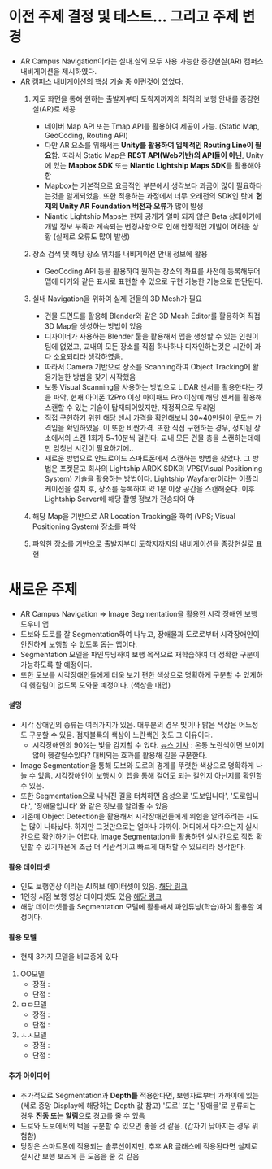 
# 이전 주제 결정 및 테스트... 그리고 주제 변경
- AR Campus Navigation이라는 실내.실외 모두 사용 가능한 증강현실(AR) 캠퍼스 내비게이션을 제시하였다.
- AR 캠퍼스 내비게이션의 핵심 기술 중 이런것이 있었다.
	1. 지도 화면을 통해 원하는 출발지부터 도착지까지의 최적의 보행 안내를 증강현실(AR)로 제공
		- 네이버 Map API 또는 Tmap API를 활용하여 제공이 가능. (Static Map, GeoCoding, Routing API)
		- 다만 AR 요소를 위해서는 **Unity를 활용하여 입체적인 Routing Line이 필요**함. 따라서 Static Map은 **REST API(Web기반)의 API들이 아닌**, Unity에 있는 **Mapbox SDK** 또는 **Niantic Lightship Maps SDK**를 활용해야함
		- Mapbox는 기본적으로 요금적인 부분에서 생각보다 과금이 많이 필요하다는것을 알게되었음. 또한 적용하는 과정에서 너무 오래전의 SDK인 탓에 **현재의 Unity AR Foundation 버전과 오류**가 많이 발생
		- Niantic Lightship Maps는 현재 공개가 얼마 되지 않은 Beta 상태이기에 개발 정보 부족과 계속되는 변경사항으로 인해 안정적인 개발이 어려운 상황 (실제로 오류도 많이 발생)
	2. 장소 검색 및 해당 장소 위치를 내비게이션 안내 정보에 활용
		- GeoCoding API 등을 활용하여 원하는 장소의 좌표를 사전에 등록해두어 맵에 마커와 같은 표시로 표현할 수 있으로 구현 가능한 기능으로 판단된다.
	3. 실내 Navigation을 위하여 실제 건물의 3D Mesh가 필요
		- 건물 도면도를 활용해 Blender와 같은 3D Mesh Editor를 활용하여 직접 3D Map을 생성하는 방법이 있음
		- 디자이너가 사용하는 Blender 툴을 활용해서 맵을 생성할 수 있는 인원이 팀에 없었고, 교내의 모든 장소를 직접 하나하나 디자인하는것은 시간이 과다 소요되리라 생각하였음. 
		- 따라서 Camera 기반으로 장소를 Scanning하여 Object Tracking에 활용가능한 방법을 찾기 시작했음
		- 보통 Visual Scanning을 사용하는 방법으로 LiDAR 센서를 활용한다는 것을 파악, 현재 아이폰 12Pro 이상 아이패드 Pro 이상에 해당 센서를 활용해 스캔할 수 있는 기술이 탑재되어있지만, 재정적으로 무리임
		- 직접 구현하기 위한 해당 센서 가격을 확인해보니 30~40만원이 웃도는 가격임을 확인하였음. 이 또한 비싼가격. 또한 직접 구현하는 경우, 정지된 장소에서의 스캔 1회가 5~10분씩 걸린다. 교내 모든 건물 층을 스캔하는데에만 엄청난 시간이 필요하기에..
		- 새로운 방법으로 안드로이드 스마트폰에서 스캔하는 방법을 찾았다. 그 방법은 포켓몬고 회사의 Lightship ARDK SDK의 VPS(Visual Positioning System) 기술을 활용하는 방법이다. Lightship Wayfarer이라는 어플리케이션을 설치 후, 장소를 등록하여 약 1분 이상 공간을 스캔해준다. 이후 Lightship Server에 해당 촬영 정보가 전송되어 야
	
	1. 해당 Map을 기반으로 AR Location Tracking을 하여 (VPS; Visual Positioning System) 장소를 파악
	2. 파악한 장소를 기반으로 출발지부터 도착지까지의 내비게이션을 증강현실로 표현
# 새로운 주제
- AR Campus Navigation => Image Segmentation을 활용한 시각 장애인 보행 도우미 앱
- 도보와 도로를 잘 Segmentation하여 나누고, 장애물과 도로로부터 시각장애인이 안전하게 보행할 수 있도록 돕는 앱이다.
- Segmentation 모델을 파인튜닝하여 보행 목적으로 재학습하여 더 정확한 구분이 가능하도록 할 예정이다.
- 또한 도보를 시각장애인들에게 더욱 보기 편한 색상으로 명확하게 구분할 수 있게하여 헷갈림이 없도록 도와줄 예정이다.  (색상을 대입)
#### 설명
- 시각 장애인의 종류는 여러가지가 있음. 대부분의 경우 빛이나 밝은 색상은 어느정도 구분할 수 있음. 점자블록의 색상이 노란색인 것도 그 이유이다.
	- 시각장애인의 90%는 빛을 감지할 수 있다. [뉴스 기사](https://news.kbs.co.kr/news/pc/view/view.do?ncd=5169488) : 온통 노란색이면 보이지않아 헷갈릴수있다? 대비되는 효과를 활용해 길을 구분한다.
- Image Segmentation을 통해 도보와 도로의 경계를 뚜렷한 색상으로 명확하게 나눌 수 있음. 시각장애인이 보행시 이 앱을 통해 걸어도 되는 길인지 아닌지를 확인할 수 있음.
- 또한 Segmentation으로 나눠진 길을 터치하면 음성으로 '도보입니다', '도로입니다.', '장애물입니다' 와 같은 정보를 알려줄 수 있음
- 기존에 Object Detection을 활용해서 시각장애인들에게 위험을 알려주려는 시도는 많이 나타났다. 하지만 그것만으로는 얼마나 가까이. 어디에서 다가오는지 실시간으로 확인하기는 어렵다. Image Segmentation을 활용하면 실시간으로 직접 확인할 수 있기때문에 조금 더 직관적이고 빠르게 대처할 수 있으리라 생각한다.
#### 활용 데이터셋
- 인도 보행영상 이라는 AI허브 데이터셋이 있음. [해당 링크](https://aihub.or.kr/aihubdata/data/view.do?currMenu=115&topMenu=100&aihubDataSe=realm&dataSetSn=189)
- 1인칭 시점 보행 영상 데이터셋도 있음 [해당 링크](https://aihub.or.kr/aihubdata/data/view.do?currMenu=&topMenu=&aihubDataSe=data&dataSetSn=159)
- 해당 데이터셋들을 Segmentation 모델에 활용해서 파인튜닝(학습)하여 활용할 예정이다.
#### 활용 모델
- 현재 3가지 모델을 비교중에 있다
1. OO모델
	- 장점 : 
	- 단점 : 
2. ㅁㅁ모델
	- 장점 : 
	- 단점 :
3. ㅅㅅ모델
	- 장점 :
	- 단점 :
#### 추가 아이디어
- 추가적으로 Segmentation과 **Depth를** 적용한다면, 보행자로부터 가까이에 있는 (세로 중앙 Display에 해당하는 Depth 값 참고) '도로' 또는 '장애물'로 분류되는 경우 **진동 또는 알림**으로 경고를 줄 수 있음
- 도로와 도보에서의 턱을 구분할 수 있으면 좋을 것 같음. (갑자기 낮아지는 경우 위험함)
- 당장은 스마트폰에 적용되는 솔루션이지만, 추후 AR 글래스에 적용된다면 실제로 실시간 보행 보조에 큰 도움을 줄 것 같음